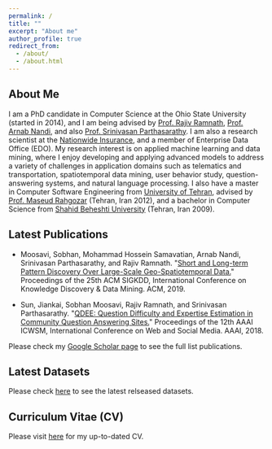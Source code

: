 ```yaml
---
permalink: /
title: ""
excerpt: "About me"
author_profile: true
redirect_from: 
  - /about/
  - /about.html
---
```


## About Me
I am a PhD candidate in Computer Science at the Ohio State University (started in 2014), and I am being advised by [Prof. Rajiv Ramnath](http://web.cse.ohio-state.edu/~ramnath.6/), [Prof. Arnab Nandi](https://arnab.org/), and also [Prof. Srinivasan Parthasarathy](http://web.cse.ohio-state.edu/~parthasarathy.2/). I am also a research scientist at the [Nationwide Insurance](https://www.nationwide.com/), and a member of Enterprise Data Office (EDO). My research interest is on applied machine learning and data mining, where I enjoy developing and applying advanced models to address a variety of challenges in application domains such as telematics and transportation, spatiotemporal data mining, user behavior study, question-answering systems, and natural language processing. I also have a master in Computer Software Engineering from [University of Tehran](https://ut.ac.ir/en), advised by [Prof. Maseud Rahgozar](https://scholar.google.com/citations?user=cj25iI8AAAAJ&hl=en) (Tehran, Iran 2012), and a bachelor in Computer Science from [Shahid Beheshti University](http://en.sbu.ac.ir/SitePages/Home.aspx) (Tehran, Iran 2009). 

## Latest Publications 
* Moosavi, Sobhan, Mohammad Hossein Samavatian, Arnab Nandi, Srinivasan Parthasarathy, and Rajiv Ramnath. "[Short and Long-term Pattern Discovery Over Large-Scale Geo-Spatiotemporal Data.](https://arxiv.org/abs/1902.06792)" Proceedings of the 25th ACM SIGKDD, International Conference on Knowledge Discovery & Data Mining. ACM, 2019.

* Sun, Jiankai, Sobhan Moosavi, Rajiv Ramnath, and Srinivasan Parthasarathy. "[QDEE: Question Difficulty and Expertise Estimation in Community Question Answering Sites.](https://arxiv.org/abs/1804.00109)" Proceedings of the 12th AAAI ICWSM, International Conference on Web and Social Media. AAAI, 2018. 

Please check my [Google Scholar page](https://scholar.google.com/citations?user=9utxd9gAAAAJ&hl=en) to see the full list publications. 

## Latest Datasets
Please check [here](https://smoosavi.org/datasets/) to see the latest relseased datasets. 

## Curriculum Vitae (CV)
Please visit [here](https://smoosavi.org/cv/) for my up-to-dated CV. 


